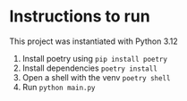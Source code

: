 # Instructions to run

This project was instantiated with Python 3.12

1. Install poetry using `pip install poetry`
2. Install dependencies `poetry install`
3. Open a shell with the venv `poetry shell`
4. Run `python main.py`